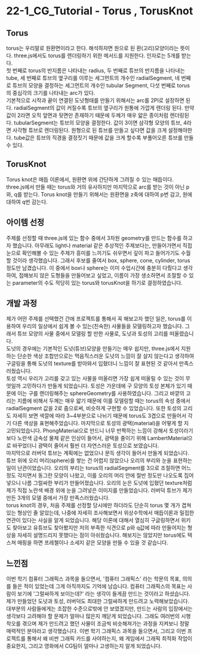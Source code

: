 # 22-1_CG_Tutorial - Torus , TorusKnot

## Torus

torus는 우리말로 원환면이라고 한다. 해석하자면 원으로 된 환(고리)모양이라는 뜻이다. three.js에서도 torus를 렌더링하기 위한 메서드를 지원한다. 인자로는 5개를 받는다.  
첫 번째로 torus의 반지름은 나타내는 radius, 두 번째로 튜브의 반지름을 나타내는 tube, 세 번째로 튜브의 옆구리를 이루는 세그먼트의 개수인 radialSegment, 네 번째로 튜브의 모양을 결정하는 세그먼트의 개수인 tubular Segment, 다섯 번째로 torus의 중심각의 크기를 나타내는 arc가 있다.  
기본적으로 시작과 끝이 연결된 도넛형태를 만들기 위해서는 arc를 2PI로 설장하면 된다. radialSegment의 값이 커질수록 튜브의 옆구리가 원통에 가깝게 렌더링 된다. 만약 값이 2라면 오직 앞면과 뒷면만 존재하기 때문에 두께가 매우 얇은 종이처럼 렌더링된다. tubularSegment는 튜브의 모양을 결정한다. 값이 3이면 삼각형 모양의 튜브, 4라면 사각형 튜브로 렌더링된다. 원형으로 된 튜브를 만들고 싶다면 값을 크게 설정해야한다. tube값은 튜브의 직경을 결정짓기 때문에 값을 크게 할수록 부풀어오른 튜브를 만들 수 있다.

## TorusKnot

Torus knot은 매듭 이론에서, 원환면 위에 간단하게 그려질 수 있는 매듭이다.  
three.js에서 만들 때는 torus와 거의 유사하지만 마지막으로 arc를 받는 것이 아닌 p와, q를 받는다. Torus knot을 만들기 위해서는 원환면을 z축에 대하여 p번 감고, 원에 대하여 q번 감는다.

## 아이템 선정

주제를 선정할 때 three.js에 있는 함수 중에서 3차원 geometry를 만드는 함수를 하고자 했습니다. 아무래도 light나 material 같은 추상적인 주제보다는, 만들어가면서 직접 눈으로 확인해볼 수 있는 주제가 흥미를 느끼기도 쉬우면서 깊이 파고 들어가기도 수월할 것이라 생각했습니다. 그래서 후보를 줄여서 box, sphere, cone, cylinder, torus 정도만 남겼습니다. 이 중에서 box나 sphere는 이미 수업시간에 충분히 다뤘다고 생각하여, 접해보지 않은 도형들을 만들어보고 싶었고, 이름이 가장 생소하면서 조절할 수 있는 parameter의 수도 적당히 있는 torus와 torusKnot을 하기로 결정하였습니다.

## 개발 과정

제가 어떤 주제를 선택했건 간에 프로젝트를 통해서 꼭 해보고자 했던 일은, torus를 이용하여 우리의 일상에서 쉽게 볼 수 있는(친숙한) 사물들을 모델링하고자 했습니다. 그래서 튜브 모양의 사물 중에서 모델링 할 만한 사물로, 도넛과 토성의 고리를 떠올렸습니다.  
 도넛의 경우에는 기본적인 도넛(튜브)모양을 만들기는 매우 쉽지만, three.js에서 지원하는 단순한 색상 조합만으로는 먹음직스러운 도넛의 느낌이 잘 살지 않는다고 생각하여 구글링을 통해 도넛의 texture를 받아와서 입혔더니 느낌이 잘 표현된 것 같아서 만족스러웠습니다.  
토성 역시 우리가 고리를 갖고 있는 사물을 떠올리면 가장 쉽게 떠올릴 수 있는 것이 무엇일까 고민하다가 만들게 되었습니다. 토성은 가운데에 구 모양의 토성 본체가 있기 때문에 이는 구를 랜더링해주는 sphereGeometry를 사용하였습니다. 그리고 바깥의 고리는 지름에 비해서 두께는 매우 얇기 때문에 이를 모델링할 때는 torus의 속성 중에서 radialSegment 값을 2로 줌으로써, 비슷하게 구현할 수 있었습니다. 또한 토성의 고리도 자세히 보면 색깔에 따라 3~4부분으로 나뉘기 때문에 torus도 3겹으로 만들어서 각기 다른 색상을 표현해주었습니다. 마지막으로 토성의 광택(material)을 어떻게 할 지 고민되었습니다. PhongMaterial으로 만드니 너무 반짝하는 느낌이 강해서 토성이라기 보다 노란색 금속성 물체 같은 인상이 들어서, 광택을 줄이기 위해 LambertMaterial으로 바꾸었더니 광택이 줄어서 훨씬 더 자연스러운 토성으로 보였습니다.  
마지막으로 러버덕 튜브는 계획에는 없었으나 문득 생각이 들어서 만들게 되었습니다. 튜브 위에 오리 머리(sphere)를 쌓는 건 어렵지 않았으나 오리의 부리와 눈을 표현하는 일이 난관이었습니다. 오리의 부리는 torus의 radialSegment를 3으로 조절하면 어느정도 각지면서 동그란 모양이 나왔고, 이를 오리의 머리 안에 절반 정도만 나오도록 집어넣으니 나름 그럴싸한 부리가 만들어졌습니다. 오리의 눈은 도넛에 입혔던 texture처럼 제가 직접 노란색 배경 위에 눈을 그려넣은 이미지를 만들었습니다. 러버덕 튜브가 제가 만든 3개의 모델 중에서 가장 만족스러웠습니다.  
torus knot의 경우, 처음 주제를 선정할 당시에만 하더라도 단순히 torus 몇 개가 겹쳐있는 형상인 줄 알았는데, 나중에 자세히 조사해보면서 위상수학에서 매듭이론과 밀접한 연관이 있다는 사실을 알게 되었습니다. 해당 이론에 대해서 열심히 구글링하면서 위키도 찾아보고 유튜브도 찾아봤지만 저의 부족한 식견으로 p와 q값에 따라 만들어지는 형상을 자세히 설명드리지 못했다는 점이 아쉬웠습니다. 해보지는 않았지만 torus에도 텍스쳐 매핑을 하면 프레첼이나 소세지 같은 모양을 만들 수 있을 것 같습니다.

## 느낀점

이번 학기 컴퓨터 그래픽스 과목을 들으면서, '컴퓨터 그래픽스' 라는 학문의 목표, 의의를 들은 적이 있었는데 그게 아직까지도 기억에 남습니다. 컴퓨터 그래픽스의 목표는 사람이 보기에 '그럴싸하게 보이는데?' 라는 생각이 들게끔 만드는 것이라고 하셨습니다. 제가 만들었던 도넛과 토성, 러버덕도 최대한 그럴싸하게 만드려고 노력해보았습니다.  
대부분의 사람들에게는 조잡한 수준으로밖에 안 보였겠지만, 만드는 사람의 입장에서는 생각보다 고려해야 할 문제가 얼마나 많은지 깨닫게 되었습니다. 그래도 여러번의 시행착오를 겪으며 제가 만드려고 했던 사물이 조금씩 비슷해져가는 과정을 지켜보니 정말 매력적인 분야라고 생각했습니다. 이번 학기 그래픽스 과목을 들으면서, 그리고 이번 프로젝트를 통해서 왜 비싼 그래픽 카드를 사야하는지, 왜 게임에서 그래픽 최적화 작업이 중요한지, 그리고 영화에서 CG팀이 얼마나 고생하는지 알게 되었습니다.
